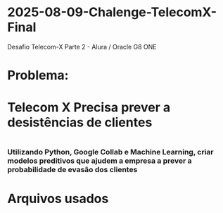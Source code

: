 # 2025-08-09-Chalenge-TelecomX-Final
Desafio Telecom-X Parte 2 - Alura / Oracle G8 ONE
##
# Problema:
# Telecom X Precisa prever a desistências de clientes
#
#
#
### Utilizando Python, Google Collab e Machine Learning, criar modelos preditivos que ajudem a empresa a prever a probabilidade de evasão dos clientes
#
#
# Arquivos usados
